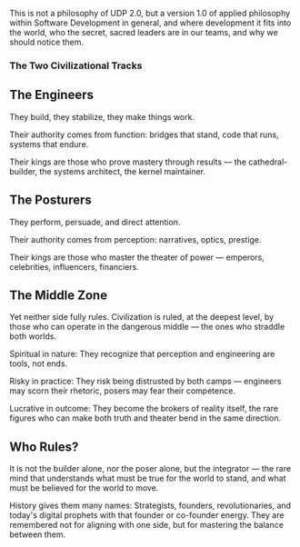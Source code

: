 This is not a philosophy of UDP 2.0, but a version 1.0 of applied philosophy within Software Development in general, and where development it fits into the world, who the secret, sacred leaders are in our teams, and why we should notice them.

### The Two Civilizational Tracks

## The Engineers

They build, they stabilize, they make things work.

Their authority comes from function: bridges that stand, code that runs, systems that endure.

Their kings are those who prove mastery through results — the cathedral-builder, the systems architect, the kernel maintainer.

## The Posturers

They perform, persuade, and direct attention.

Their authority comes from perception: narratives, optics, prestige.

Their kings are those who master the theater of power — emperors, celebrities, influencers, financiers.

## The Middle Zone

Yet neither side fully rules. Civilization is ruled, at the deepest level, by those who can operate in the dangerous middle — the ones who straddle both worlds.

Spiritual in nature: They recognize that perception and engineering are tools, not ends.

Risky in practice: They risk being distrusted by both camps — engineers may scorn their rhetoric, posers may fear their competence.

Lucrative in outcome: They become the brokers of reality itself, the rare figures who can make both truth and theater bend in the same direction.

## Who Rules?

It is not the builder alone, nor the poser alone, but the integrator — the rare mind that understands what must be true for the world to stand, and what must be believed for the world to move.

History gives them many names: Strategists, founders, revolutionaries, and today's digital prophets with that founder or co-founder energy. They are remembered not for aligning with one side, but for mastering the balance between them.
